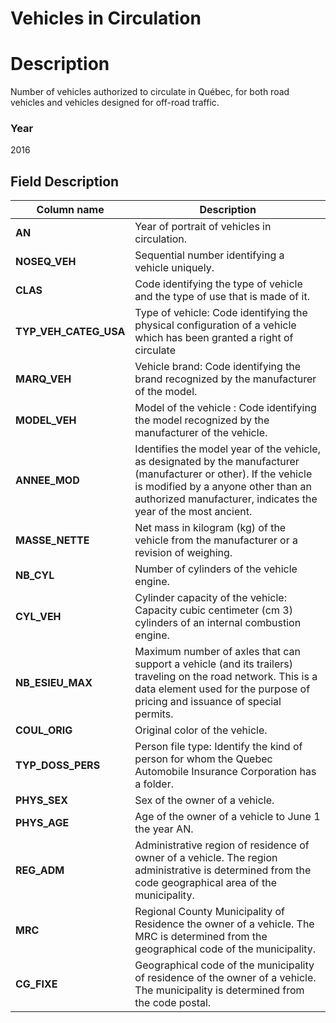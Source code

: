 
Vehicles in Circulation
=========================

# Description #  
Number of vehicles authorized to circulate in Québec, for both road vehicles and vehicles designed for off-road traffic.

### Year ###
2016

## Field Description ## 

| Column name | Description |
|-------------|-------------|
| __AN__      | Year of portrait of vehicles in circulation.|
| __NOSEQ_VEH__  | Sequential number identifying a vehicle uniquely. |
| __CLAS__   | Code identifying the type of vehicle and the type of use that is made of it.|
| __TYP_VEH_CATEG_USA__ | Type of vehicle: Code identifying the physical configuration of a vehicle which has been granted a right of circulate|
| __MARQ_VEH__ | Vehicle brand: Code identifying the brand recognized by the manufacturer of the model. |
| __MODEL_VEH__ | Model of the vehicle : Code identifying the model recognized by the manufacturer of the vehicle. |
| __ANNEE_MOD__ | Identifies the model year of the vehicle, as designated by the manufacturer (manufacturer or other). If the vehicle is modified by a anyone other than an authorized manufacturer, indicates the year of the most ancient. |
| __MASSE_NETTE__ | Net mass in kilogram (kg) of the vehicle from the manufacturer or a revision of weighing. |
| __NB_CYL__ | Number of cylinders of the vehicle engine. | 
| __CYL_VEH__ | Cylinder capacity of the vehicle: Capacity cubic centimeter (cm 3) cylinders of an internal combustion engine.|
| __NB_ESIEU_MAX__ | Maximum number of axles that can support a vehicle (and its trailers) traveling on the road network. This is a data element used for the purpose of pricing and issuance of special permits. |
| __COUL_ORIG__ | Original color of the vehicle.|
| __TYP_DOSS_PERS__ | Person file type: Identify the kind of person for whom the Quebec Automobile Insurance Corporation has a folder. |
| __PHYS_SEX__ | Sex of the owner of a vehicle. |
| __PHYS_AGE__ | Age of the owner of a vehicle to June 1 the year AN. |
| __REG_ADM__ | Administrative region of residence of owner of a vehicle. The region administrative is determined from the code geographical area of the municipality. |
| __MRC__ | Regional County Municipality of Residence the owner of a vehicle. The MRC is determined from the geographical code of the municipality. |
| __CG_FIXE__ | Geographical code of the municipality of residence of the owner of a vehicle. The municipality is determined from the code postal. |

